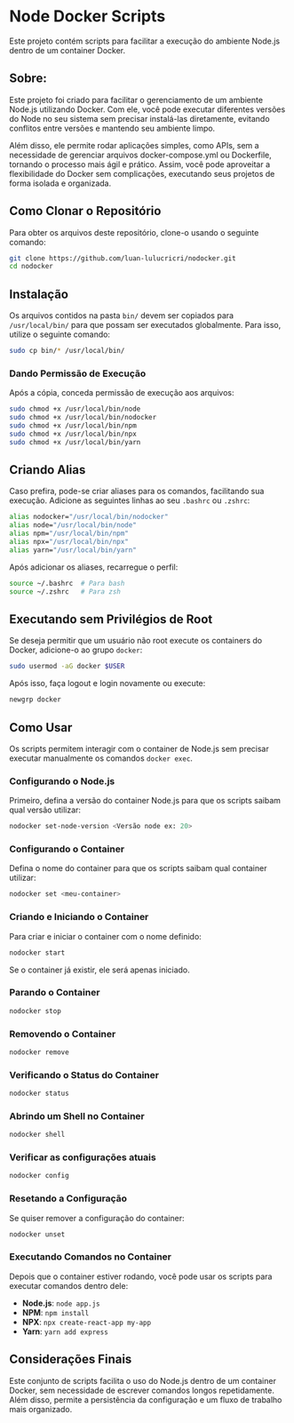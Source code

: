 # Node Docker Scripts

Este projeto contém scripts para facilitar a execução do ambiente Node.js dentro de um container Docker. 

## Sobre:

Este projeto foi criado para facilitar o gerenciamento de um ambiente Node.js utilizando Docker. Com ele, você pode executar diferentes versões do Node no seu sistema sem precisar instalá-las diretamente, evitando conflitos entre versões e mantendo seu ambiente limpo.

Além disso, ele permite rodar aplicações simples, como APIs, sem a necessidade de gerenciar arquivos docker-compose.yml ou Dockerfile, tornando o processo mais ágil e prático. Assim, você pode aproveitar a flexibilidade do Docker sem complicações, executando seus projetos de forma isolada e organizada.

## Como Clonar o Repositório

Para obter os arquivos deste repositório, clone-o usando o seguinte comando:

```bash
git clone https://github.com/luan-lulucricri/nodocker.git
cd nodocker
```

## Instalação

Os arquivos contidos na pasta `bin/` devem ser copiados para `/usr/local/bin/` para que possam ser executados globalmente. Para isso, utilize o seguinte comando:

```bash
sudo cp bin/* /usr/local/bin/
```

### Dando Permissão de Execução

Após a cópia, conceda permissão de execução aos arquivos:

```bash
sudo chmod +x /usr/local/bin/node
sudo chmod +x /usr/local/bin/nodocker
sudo chmod +x /usr/local/bin/npm
sudo chmod +x /usr/local/bin/npx
sudo chmod +x /usr/local/bin/yarn
```

## Criando Alias

Caso prefira, pode-se criar aliases para os comandos, facilitando sua execução. Adicione as seguintes linhas ao seu `.bashrc` ou `.zshrc`:

```bash
alias nodocker="/usr/local/bin/nodocker"
alias node="/usr/local/bin/node"
alias npm="/usr/local/bin/npm"
alias npx="/usr/local/bin/npx"
alias yarn="/usr/local/bin/yarn"
```

Após adicionar os aliases, recarregue o perfil:

```bash
source ~/.bashrc  # Para bash
source ~/.zshrc   # Para zsh
```

## Executando sem Privilégios de Root

Se deseja permitir que um usuário não root execute os containers do Docker, adicione-o ao grupo `docker`:

```bash
sudo usermod -aG docker $USER
```

Após isso, faça logout e login novamente ou execute:

```bash
newgrp docker
```

## Como Usar

Os scripts permitem interagir com o container de Node.js sem precisar executar manualmente os comandos `docker exec`. 

### Configurando o Node.js

Primeiro, defina a versão do container Node.js para que os scripts saibam qual versão utilizar:

```bash
nodocker set-node-version <Versão node ex: 20>
```

### Configurando o Container

Defina o nome do container para que os scripts saibam qual container utilizar:

```bash
nodocker set <meu-container>
```

### Criando e Iniciando o Container

Para criar e iniciar o container com o nome definido:

```bash
nodocker start
```

Se o container já existir, ele será apenas iniciado.

### Parando o Container

```bash
nodocker stop
```

### Removendo o Container

```bash
nodocker remove
```

### Verificando o Status do Container

```bash
nodocker status
```

### Abrindo um Shell no Container

```bash
nodocker shell
```

### Verificar as configurações atuais

```bash
nodocker config
```

### Resetando a Configuração

Se quiser remover a configuração do container:

```bash
nodocker unset
```

### Executando Comandos no Container

Depois que o container estiver rodando, você pode usar os scripts para executar comandos dentro dele:

- **Node.js**: `node app.js`
- **NPM**: `npm install`
- **NPX**: `npx create-react-app my-app`
- **Yarn**: `yarn add express`

## Considerações Finais

Este conjunto de scripts facilita o uso do Node.js dentro de um container Docker, sem necessidade de escrever comandos longos repetidamente. Além disso, permite a persistência da configuração e um fluxo de trabalho mais organizado.